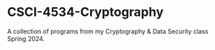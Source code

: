# CSCI-4534-Cryptography
A collection of programs from my Cryptography &amp; Data Security class Spring 2024. 
